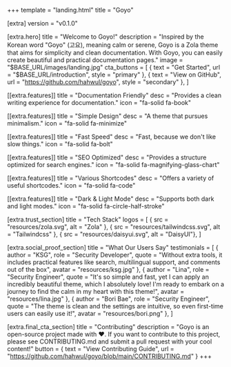 +++
template = "landing.html"
title = "Goyo"

[extra]
version = "v0.1.0"

[extra.hero]
title = "Welcome to Goyo!"
description = "Inspired by the Korean word \"Goyo\" (고요), meaning calm or serene, Goyo is a Zola theme that aims for simplicity and clean documentation. With Goyo, you can easily create beautiful and practical documentation pages."
image = "$BASE_URL/images/landing.jpg"
cta_buttons = [
    { text = "Get Started", url = "$BASE_URL/introduction", style = "primary" },
    { text = "View on GitHub", url = "https://github.com/hahwul/goyo", style = "secondary" },
]

[[extra.features]]
title = "Documentation Friendly"
desc = "Provides a clean writing experience for documentation."
icon = "fa-solid fa-book"

[[extra.features]]
title = "Simple Design"
desc = "A theme that pursues minimalism."
icon = "fa-solid fa-minimize"

[[extra.features]]
title = "Fast Speed"
desc = "Fast, because we don't like slow things."
icon = "fa-solid fa-bolt"

[[extra.features]]
title = "SEO Optimized"
desc = "Provides a structure optimized for search engines."
icon = "fa-solid fa-magnifying-glass-chart"

[[extra.features]]
title = "Various Shortcodes"
desc = "Offers a variety of useful shortcodes."
icon = "fa-solid fa-code"

[[extra.features]]
title = "Dark & Light Mode"
desc = "Supports both dark and light modes."
icon = "fa-solid fa-circle-half-stroke"

[extra.trust_section]
title = "Tech Stack"
logos = [
    { src = "resources/zola.svg", alt = "Zola" },
    { src = "resources/tailwindcss.svg", alt = "Tailwindcss" },
    { src = "resources/daisyui.svg", alt = "DaisyUI"},
]

[extra.social_proof_section]
title = "What Our Users Say"
testimonials = [
    { author = "KSG", role = "Security Developer", quote = "Without extra tools, it includes practical features like search, multilingual support, and comments out of the box", avatar = "resources/ksg.jpg" },
    { author = "Lina", role = "Security Engineer", quote = "It's so simple and fast, yet I can apply an incredibly beautiful theme, which I absolutely love! I'm ready to embark on a journey to find the calm in my heart with this theme!", avatar = "resources/lina.jpg" },
    { author = "Bori Bae", role = "Security Engineer", quote = "The theme is clean and the settings are intuitive, so even first-time users can easily use it!", avatar = "resources/bori.png" },
]

[extra.final_cta_section]
title = "Contributing"
description = "Goyo is an open-source project made with ❤️. If you want to contribute to this project, please see CONTRIBUTING.md and submit a pull request with your cool content!"
button = { text = "View Contributing Guide", url = "https://github.com/hahwul/goyo/blob/main/CONTRIBUTING.md" }
+++
